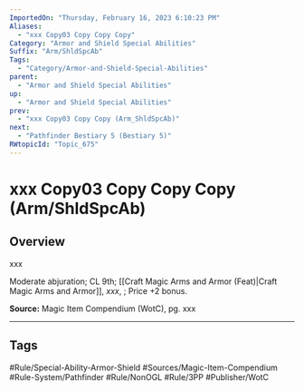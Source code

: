 ```yaml
---
ImportedOn: "Thursday, February 16, 2023 6:10:23 PM"
Aliases:
  - "xxx Copy03 Copy Copy Copy"
Category: "Armor and Shield Special Abilities"
Suffix: "Arm/ShldSpcAb"
Tags:
  - "Category/Armor-and-Shield-Special-Abilities"
parent:
  - "Armor and Shield Special Abilities"
up:
  - "Armor and Shield Special Abilities"
prev:
  - "xxx Copy03 Copy Copy (Arm_ShldSpcAb)"
next:
  - "Pathfinder Bestiary 5 (Bestiary 5)"
RWtopicId: "Topic_675"
---
```

# xxx Copy03 Copy Copy Copy (Arm/ShldSpcAb)
## Overview
xxx

Moderate abjuration; CL 9th; [[Craft Magic Arms and Armor (Feat)|Craft Magic Arms and Armor]], *xxx*, ; Price +2 bonus.

**Source:** Magic Item Compendium (WotC), pg. xxx


---
## Tags
#Rule/Special-Ability-Armor-Shield #Sources/Magic-Item-Compendium #Rule-System/Pathfinder #Rule/NonOGL #Rule/3PP #Publisher/WotC

